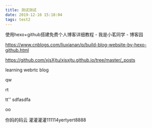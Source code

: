 ```yaml
---
title: 测试测试
date: 2019-12-16 15:18:04
tags: test2
---
```


使用hexo+github搭建免费个人博客详细教程 - 我是小茗同学 - 博客园

https://www.cnblogs.com/liuxianan/p/build-blog-website-by-hexo-github.html

<!-- more -->

https://github.com/xjsXjtu/xjsxjtu.github.io/tree/master/_posts

learning webrtc blog

qw

rt

tt'' sdfasdfa 

oo

你妈的码云 灌灌灌灌111114yertyert8888


